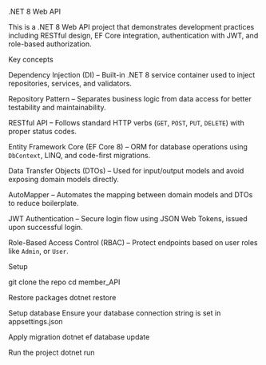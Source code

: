 .NET 8 Web API

This is a .NET 8 Web API project that demonstrates development practices including RESTful design, EF Core integration, authentication with JWT, and role-based authorization.

Key concepts

Dependency Injection (DI) – Built-in .NET 8 service container used to inject repositories, services, and validators.

Repository Pattern – Separates business logic from data access for better testability and maintainability.

RESTful API – Follows standard HTTP verbs (`GET`, `POST`, `PUT`, `DELETE`) with proper status codes.

Entity Framework Core (EF Core 8) – ORM for database operations using `DbContext`, LINQ, and code-first migrations.

Data Transfer Objects (DTOs) – Used for input/output models and avoid exposing domain models directly.

AutoMapper – Automates the mapping between domain models and DTOs to reduce boilerplate.

JWT Authentication – Secure login flow using JSON Web Tokens, issued upon successful login.

Role-Based Access Control (RBAC) – Protect endpoints based on user roles like `Admin`,  or `User`.


Setup

git clone the repo
cd member_API


Restore packages
dotnet restore

Setup database
Ensure your database connection string is set in appsettings.json

Apply migration
dotnet ef database update

Run the project
dotnet run







